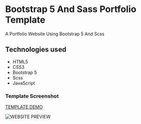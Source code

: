 # Bootstrap 5 And Sass Portfolio Template

A Portfolio Website Using Bootstrap 5 And Scss

## Technologies used

- HTML5
- CSS3
- Bootstrap 5
- Scss
- JavaScript

### Template Screenshot

[TEMPLATE DEMO](https://ghorbeldev.github.io/bootstrap-v5-and-sass-portfolio-template/)

![WEBSITE PREVIEW](./portfolio-template.png)
